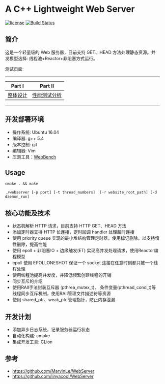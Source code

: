 # A C++ Lightweight Web Server

[![license](https://camo.githubusercontent.com/b0224997019dec4e51d692c722ea9bee2818c837/68747470733a2f2f696d672e736869656c64732e696f2f6769746875622f6c6963656e73652f6d6173686170652f6170697374617475732e737667)](https://opensource.org/licenses/MIT) [![Build Status](https://camo.githubusercontent.com/8c124d402beec8fe8fa404add68e7d8028ab6719/68747470733a2f2f7472617669732d63692e6f72672f4d617276696e4c652f5765625365727665722e7376673f6272616e63683d6d6173746572)](https://travis-ci.org/MarvinLe/WebServer)

## 简介

这是一个轻量级的 Web 服务器，目前支持 GET、HEAD 方法处理静态资源。并发模型选择: 线程池+Reactor+非阻塞方式运行。

测试页面: <demo>

------

| Part Ⅰ       | Part Ⅱ           |
| ------------ | ---------------- |
| [整体设计](https://github.com/rongweihe/WebServer/blob/master/%E6%95%B4%E4%BD%93%E8%AE%BE%E8%AE%A1.md) | [性能测试分析](https://github.com/rongweihe/WebServer/blob/master/%E6%B5%8B%E8%AF%95.md) |

------

## 开发部署环境

- 操作系统: Ubuntu 16.04
- 编译器: g++ 5.4
- 版本控制: git
- 编辑器: Vim
- 压测工具：[WebBench](https://github.com/EZLippi/WebBench)

## Usage

```
cmake . && make 

./webserver [-p port] [-t thread_numbers]  [-r website_root_path] [-d daemon_run]
```

## 核心功能及技术

- 状态机解析 HTTP 请求，目前支持 HTTP GET、HEAD 方法
- 添加定时器支持 HTTP 长连接，定时回调 handler 处理超时连接
- 使用 priority queue 实现的最小堆结构管理定时器，使用标记删除，以支持惰性删除，提高性能
- 使用 epoll + 非阻塞IO + 边缘触发(ET) 实现高并发处理请求，使用Reactor编程模型
- epoll 使用 EPOLLONESHOT 保证一个 socket 连接在任意时刻都只被一个线程处理
- 使用线程池提高并发度，并降低频繁创建线程的开销
- 同步互斥的介绍
- 使用RAII手法封装互斥器 (pthrea_mutex_t)、 条件变量(pthread_cond_t)等线程同步互斥机制，使用RAII管理文件描述符等资源
- 使用 shared_ptr、weak_ptr 管理指针，防止内存泄漏

## 开发计划

- 添加异步日志系统，记录服务器运行状态
- 自动化构建: cmake
- 集成开发工具: CLion

## 参考
- https://github.com/MarvinLe/WebServer
- https://github.com/linyacool/WebServer
